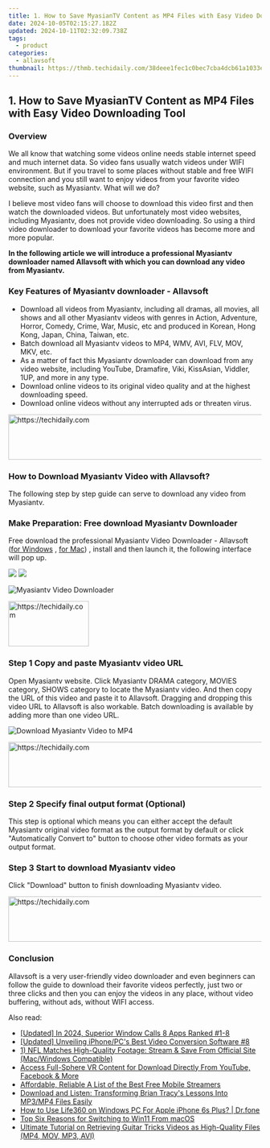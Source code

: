 ```yaml
---
title: 1. How to Save MyasianTV Content as MP4 Files with Easy Video Downloading Tool
date: 2024-10-05T02:15:27.182Z
updated: 2024-10-11T02:32:09.738Z
tags:
  - product
categories:
  - allavsoft
thumbnail: https://thmb.techidaily.com/38deee1fec1c0bec7cba4dcb61a1033e4c5fd684f75205d6b2dd2ff58f0ec205.jpg
---
```


## 1. How to Save MyasianTV Content as MP4 Files with Easy Video Downloading Tool

### Overview

We all know that watching some videos online needs stable internet speed and much internet data. So video fans usually watch videos under WIFI environment. But if you travel to some places without stable and free WIFI connection and you still want to enjoy videos from your favorite video website, such as Myasiantv. What will we do?

I believe most video fans will choose to download this video first and then watch the downloaded videos. But unfortunately most video websites, including Myasiantv, does not provide video downloading. So using a third video downloader to download your favorite videos has become more and more popular.

**In the following article we will introduce a professional Myasiantv downloader named Allavsoft with which you can download any video from Myasiantv.**

### Key Features of Myasiantv downloader - Allavsoft

* Download all videos from Myasiantv, including all dramas, all movies, all shows and all other Myasiantv videos with genres in Action, Adventure, Horror, Comedy, Crime, War, Music, etc and produced in Korean, Hong Kong, Japan, China, Taiwan, etc.
* Batch download all Myasiantv videos to MP4, WMV, AVI, FLV, MOV, MKV, etc.
* As a matter of fact this Myasiantv downloader can download from any video website, including YouTube, Dramafire, Viki, KissAsian, Viddler, 1UP, and more in any type.
* Download online videos to its original video quality and at the highest downloading speed.
* Download online videos without any interrupted ads or threaten virus.

<!-- affiliate ads begin -->
<a href="https://appsumo.8odi.net/c/5597632/2068416/7443" target="_top" id="2068416">
  <img src="//a.impactradius-go.com/display-ad/7443-2068416" border="0" alt="https://techidaily.com" width="728" height="90"/>
</a>
<img height="0" width="0" src="https://appsumo.8odi.net/i/5597632/2068416/7443" style="position:absolute;visibility:hidden;" border="0" />
<!-- affiliate ads end -->

### How to Download Myasiantv Video with Allavsoft?

The following step by step guide can serve to download any video from Myasiantv.

### Make Preparation: Free download Myasiantv Downloader

Free download the professional Myasiantv Video Downloader - Allavsoft ([for Windows](https://tools.techidaily.com/allavsoft/products/) , [for Mac](https://tools.techidaily.com/allavsoft/products/)) , install and then launch it, the following interface will pop up.

[![](https://www.allavsoft.com/how-to/../images/how-to/free-download-win.jpg)](https://tools.techidaily.com/allavsoft/products/) [![](https://www.allavsoft.com/how-to/../images/how-to/free-download-mac.jpg)](https://tools.techidaily.com/allavsoft/products/)

![Myasiantv Video Downloader](https://www.allavsoft.com/how-to/../images/allavsoft/screen-shot-600.jpg)

<!-- affiliate ads begin -->
<a href="https://aligracehair.sjv.io/c/5597632/2135396/19272" target="_top" id="2135396">
  <img src="//a.impactradius-go.com/display-ad/19272-2135396" border="0" alt="https://techidaily.com" width="160" height="90"/>
</a>
<img height="0" width="0" src="https://aligracehair.sjv.io/i/5597632/2135396/19272" style="position:absolute;visibility:hidden;" border="0" />
<!-- affiliate ads end -->

### Step 1 Copy and paste Myasiantv video URL

Open Myasiantv website. Click Myasiantv DRAMA category, MOVIES category, SHOWS category to locate the Myasiantv video. And then copy the URL of this video and paste it to Allavsoft. Dragging and dropping this video URL to Allavsoft is also workable. Batch downloading is available by adding more than one video URL.

![Download Myasiantv Video to MP4](https://www.allavsoft.com/how-to/../images/how-to/download-rtmp-video/download-rtmp-video.jpg)

<!-- affiliate ads begin -->
<a href="https://ephamedtechinc.pxf.io/c/5597632/2126493/26400" target="_top" id="2126493">
  <img src="//a.impactradius-go.com/display-ad/26400-2126493" border="0" alt="https://techidaily.com" width="640" height="90"/>
</a>
<img height="0" width="0" src="https://ephamedtechinc.pxf.io/i/5597632/2126493/26400" style="position:absolute;visibility:hidden;" border="0" />
<!-- affiliate ads end -->

### Step 2 Specify final output format (Optional)

This step is optional which means you can either accept the default Myasiantv original video format as the output format by default or click "Automatically Convert to" button to choose other video formats as your output format.

### Step 3 Start to download Myasiantv video

Click "Download" button to finish downloading Myasiantv video.

<!-- affiliate ads begin -->
<a href="https://smilemakers.pxf.io/c/5597632/2123899/26106" target="_top" id="2123899">
  <img src="//a.impactradius-go.com/display-ad/26106-2123899" border="0" alt="https://techidaily.com" width="728" height="90"/>
</a>
<img height="0" width="0" src="https://smilemakers.pxf.io/i/5597632/2123899/26106" style="position:absolute;visibility:hidden;" border="0" />
<!-- affiliate ads end -->

### Conclusion

Allavsoft is a very user-friendly video downloader and even beginners can follow the guide to download their favorite videos perfectly, just two or three clicks and then you can enjoy the videos in any place, without video buffering, without ads, without WIFI access.

<ins class="adsbygoogle"
     style="display:block"
     data-ad-format="autorelaxed"
     data-ad-client="ca-pub-7571918770474297"
     data-ad-slot="1223367746"></ins>

<ins class="adsbygoogle"
     style="display:block"
     data-ad-client="ca-pub-7571918770474297"
     data-ad-slot="8358498916"
     data-ad-format="auto"
     data-full-width-responsive="true"></ins>

<span class="atpl-alsoreadstyle">Also read:</span>
<div><ul>
<li><a href="https://on-screen-recording.techidaily.com/updated-in-2024-superior-window-calls-8-apps-ranked-1-8/"><u>[Updated] In 2024, Superior Window Calls 8 Apps Ranked #1-8</u></a></li>
<li><a href="https://fox-blue.techidaily.com/updated-unveiling-iphonepcs-best-video-conversion-software-8/"><u>[Updated] Unveiling iPhone/PC's Best Video Conversion Software #8</u></a></li>
<li><a href="https://win-news.techidaily.com/1-nfl-matches-high-quality-footage-stream-and-save-from-official-site-macwindows-compatible/"><u>1) NFL Matches High-Quality Footage: Stream & Save From Official Site (Mac/Windows Compatible)</u></a></li>
<li><a href="https://win-news.techidaily.com/access-full-sphere-vr-content-for-download-directly-from-youtube-facebook-and-more/"><u>Access Full-Sphere VR Content for Download Directly From YouTube, Facebook & More</u></a></li>
<li><a href="https://extra-tips.techidaily.com/affordable-reliable-a-list-of-the-best-free-mobile-streamers/"><u>Affordable, Reliable A List of the Best Free Mobile Streamers</u></a></li>
<li><a href="https://win-news.techidaily.com/download-and-listen-transforming-brian-tracys-lessons-into-mp3mp4-files-easily/"><u>Download and Listen: Transforming Brian Tracy's Lessons Into MP3/MP4 Files Easily</u></a></li>
<li><a href="https://fake-location.techidaily.com/how-to-use-life360-on-windows-pc-for-apple-iphone-6s-plus-drfone-by-drfone-virtual-ios/"><u>How to Use Life360 on Windows PC For Apple iPhone 6s Plus? | Dr.fone</u></a></li>
<li><a href="https://win11.techidaily.com/top-six-reasons-for-switching-to-win11-from-macos/"><u>Top Six Reasons for Switching to Win11 From macOS</u></a></li>
<li><a href="https://win-news.techidaily.com/ultimate-tutorial-on-retrieving-guitar-tricks-videos-as-high-quality-files-mp4-mov-mp3-avi/"><u>Ultimate Tutorial on Retrieving Guitar Tricks Videos as High-Quality Files (MP4, MOV, MP3, AVI)</u></a></li>
</ul></div>

